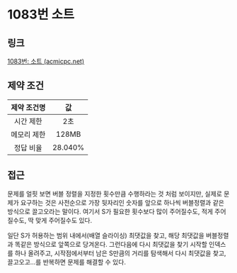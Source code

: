 # 1083번 소트

## 링크

[1083번: 소트 (acmicpc.net)](https://www.acmicpc.net/problem/1083)

## 제약 조건

| 제약 조건명 |   값    |
| :---------: | :-----: |
|  시간 제한  |   2초   |
| 메모리 제한 |  128MB  |
|  정답 비율  | 28.040% |

## 접근

문제를 얼핏 보면 버블 정렬을 지정한 횟수만큼 수행하라는 것 처럼 보이지만, 실제로 문제가 요구하는 것은 사전순으로 가장 뒷자리인 숫자를 앞으로 하나씩 버블정렬과 같은 방식으로 끌고오라는 말이다.  여기서 S가 필요한 횟수보다 많이 주어질수도, 적게 주어질수도, 딱 맞게 주어질수도 있다.

일단 S가 허용하는 범위 내에서(배열 슬라이싱) 최댓값을 찾고, 해당 최댓값을 버블정렬과 똑같은 방식으로 앞쪽으로 당겨온다. 그런다음에 다시 최댓값을 찾기 시작할 인덱스를 하나 올려주고, 시작점에서부터 남은 S만큼의 거리를 탐색해서 다시 최댓값을 찾고, 끌고오고...를 반복하면 문제를 해결할 수 있다.
